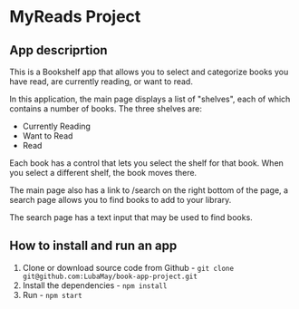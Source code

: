# MyReads Project

## App descriprtion

This is a Bookshelf app that allows you to select and categorize books you have read, are currently reading, or want to read.

In this application, the main page displays a list of "shelves", each of which contains a number of books. The three shelves are:

* Currently Reading
* Want to Read
* Read

Each book has a control that lets you select the shelf for that book. When you select a different shelf, the book moves there. 

The main page also has a link to /search on the right bottom of the page, a search page allows you to find books to add to your library.

The search page has a text input that may be used to find books.

## How to install and run an app

1. Clone or download source code from Github - ```git clone git@github.com:LubaMay/book-app-project.git```
2. Install the dependencies - ```npm install ```
3. Run - ```npm start```











